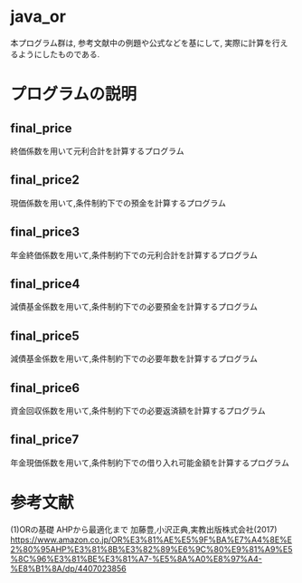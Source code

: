 # java_or
本プログラム群は, 参考文献中の例題や公式などを基にして, 実際に計算を行えるようにしたものである.

# プログラムの説明
## final_price
終価係数を用いて元利合計を計算するプログラム
## final_price2
現価係数を用いて,条件制約下での預金を計算するプログラム
## final_price3
年金終価係数を用いて,条件制約下での元利合計を計算するプログラム
## final_price4
減債基金係数を用いて,条件制約下での必要預金を計算するプログラム
## final_price5
減債基金係数を用いて,条件制約下での必要年数を計算するプログラム
## final_price6
資金回収係数を用いて,条件制約下での必要返済額を計算するプログラム
## final_price7
年金現価係数を用いて,条件制約下での借り入れ可能金額を計算するプログラム
# 参考文献
(1)ORの基礎 AHPから最適化まで 加藤豊,小沢正典,実教出版株式会社(2017)
https://www.amazon.co.jp/OR%E3%81%AE%E5%9F%BA%E7%A4%8E%E2%80%95AHP%E3%81%8B%E3%82%89%E6%9C%80%E9%81%A9%E5%8C%96%E3%81%BE%E3%81%A7-%E5%8A%A0%E8%97%A4-%E8%B1%8A/dp/4407023856
